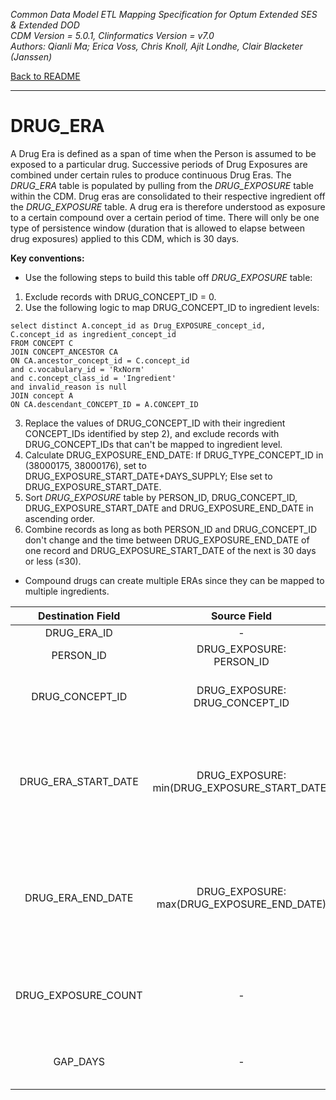 *Common Data Model ETL Mapping Specification for Optum Extended SES & Extended DOD* 
<br>*CDM Version = 5.0.1, Clinformatics Version = v7.0*
<br>*Authors: Qianli Ma; Erica Voss, Chris Knoll, Ajit Londhe, Clair Blacketer (Janssen)*

[Back to README](README.md)

---

# DRUG_ERA

A Drug Era is defined as a span of time when the Person is assumed to be
exposed to a particular drug. Successive periods of Drug Exposures are
combined under certain rules to produce continuous Drug Eras. The
*DRUG_ERA* table is populated by pulling from the *DRUG_EXPOSURE*
table within the CDM. Drug eras are consolidated to their respective
ingredient off the *DRUG_EXPOSURE* table. A drug era is therefore
understood as exposure to a certain compound over a certain period of
time. There will only be one type of persistence window (duration that
is allowed to elapse between drug exposures) applied to this CDM, which
is 30 days.

**Key conventions:**

-   Use the following steps to build this table off *DRUG_EXPOSURE*
    table:

1.  Exclude records with DRUG_CONCEPT_ID = 0. 
2.  Use the following logic to map DRUG_CONCEPT_ID to ingredient levels:

```
select distinct A.concept_id as Drug_EXPOSURE_concept_id,
C.concept_id as ingredient_concept_id
FROM CONCEPT C
JOIN CONCEPT_ANCESTOR CA
ON CA.ancestor_concept_id = C.concept_id
and c.vocabulary_id = 'RxNorm'
and c.concept_class_id = 'Ingredient'
and invalid_reason is null
JOIN concept A
ON CA.descendant_CONCEPT_ID = A.CONCEPT_ID
```
3.  Replace the values of DRUG_CONCEPT_ID with their ingredient CONCEPT_IDs identified by step 2), and exclude records with DRUG_CONCEPT_IDs that can't be mapped to ingredient level.
4.  Calculate DRUG_EXPOSURE_END_DATE: If DRUG_TYPE_CONCEPT_ID in (38000175, 38000176), set to DRUG_EXPOSURE_START_DATE+DAYS_SUPPLY; Else set to DRUG_EXPOSURE_START_DATE.
5.  Sort *DRUG_EXPOSURE* table by PERSON_ID, DRUG_CONCEPT_ID, DRUG_EXPOSURE_START_DATE and DRUG_EXPOSURE_END_DATE in ascending order.
6.  Combine records as long as both PERSON_ID and DRUG_CONCEPT_ID don't change and the time between DRUG_EXPOSURE_END_DATE of one record and DRUG_EXPOSURE_START_DATE of the next is 30 days or less (&le;30).

-   Compound drugs can create multiple ERAs since they can be mapped to
    multiple ingredients.

<a name="table-mappings-drug-era"></a>

**Destination Field**|**Source Field**|**Applied Rule**|**Comment**
:-----:|:-----:|:-----:|:-----:
DRUG_ERA_ID|-|System generated.| 
PERSON_ID|DRUG_EXPOSURE: <br>PERSON_ID| | 
DRUG_CONCEPT_ID|DRUG_EXPOSURE: DRUG_CONCEPT_ID|Use the logic above to map to ingredient CONCEPT_ID and exclude records. | 
DRUG_ERA_START_DATE|DRUG_EXPOSURE: min(DRUG_EXPOSURE_START_DATE)|The start date for the drug era constructed from the individual instances of drug exposures. It is the start date of the very first chronologically recorded instance of utilization of a drug.| 
DRUG_ERA_END_DATE|DRUG_EXPOSURE: <br>max(DRUG_EXPOSURE_END_DATE)<br>|The end date for the drug era constructed from the individual instance of drug exposures. It is the end date of the final continuously recorded instance of utilization of a drug.| 
DRUG_EXPOSURE_COUNT|-|Sum up the number of DRUG_EXPOSUREs for this PERSON_ID and this CONCEPT_ID during the exposure window being built.| 
GAP_DAYS|-|Sum of the days in the drug_era that were not covered by a drug_exposure_record| 